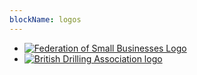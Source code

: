 ```yaml
---
blockName: logos
---
```


- [![Federation of Small Businesses Logo](/content-images/FSBLog_mem.jpg)](https://www.fsb.org.uk/)
- [![British Drilling Association logo](/content-images/bda-logo.gif)](http://www.britishdrillingassociation.co.uk/Members/SI-Drilling-Cable-Percussion-Ltd)
